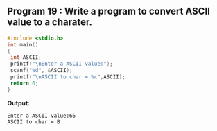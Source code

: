 ## Program 19 : Write a program to convert ASCII value to a charater.
```c
#include <stdio.h>
int main() 
{
 int ASCII;
 printf("\nEnter a ASCII value:");
 scanf("%d", &ASCII);
 printf("\nASCII to char = %c",ASCII);
 return 0;
}
```
**Output:**
```
Enter a ASCII value:66
ASCII to char = B
